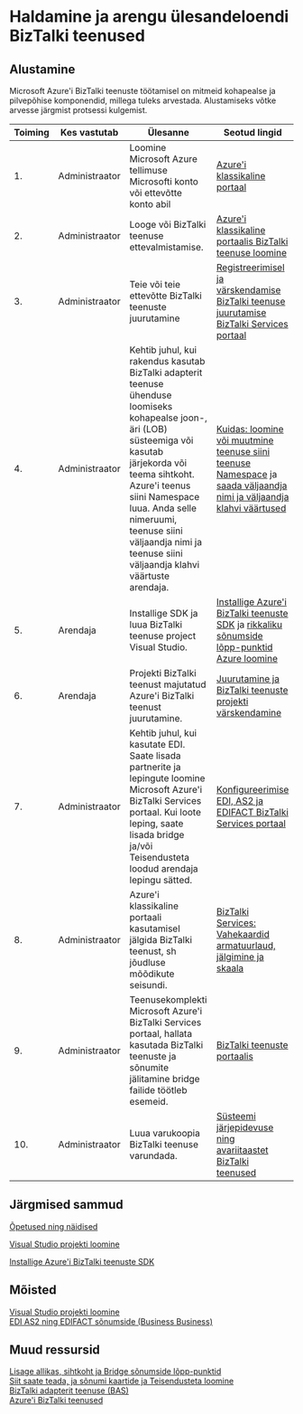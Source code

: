 <properties
    pageTitle="Haldus- ja tööülesannete loend BizTalk teenused | Microsoft Azure'i"
    description="Plaanimine ja töö abi Azure BizTalki teenuste juurutamine."
    services="biztalk-services"
    documentationCenter=""
    authors="msftman"
    manager="erikre"
    editor=""/>

<tags
    ms.service="biztalk-services"
    ms.workload="integration"
    ms.tgt_pltfrm="na"
    ms.devlang="na"
    ms.topic="article"
    ms.date="08/15/2016"
    ms.author="deonhe"/>

# <a name="administration-and-development-task-list-in-biztalk-services"></a>Haldamine ja arengu ülesandeloendi BizTalki teenused  

## <a name="getting-started"></a>Alustamine
Microsoft Azure'i BizTalki teenuste töötamisel on mitmeid kohapealse ja pilvepõhise komponendid, millega tuleks arvestada. Alustamiseks võtke arvesse järgmist protsessi kulgemist.  

|Toiming|Kes vastutab|Ülesanne|Seotud lingid|
|----|----|----|----|
|1.|Administraator|Loomine Microsoft Azure tellimuse Microsofti konto või ettevõtte konto abil|[Azure'i klassikaline portaal](http://go.microsoft.com/fwlink/p/?LinkID=213885)|
|2.|Administraator|Looge või BizTalki teenuse ettevalmistamise.|[Azure'i klassikaline portaalis BizTalki teenuse loomine](http://go.microsoft.com/fwlink/p/?LinkID=302280)|
|3.|Administraator|Teie või teie ettevõtte BizTalki teenuste juurutamine|[Registreerimisel ja värskendamise BizTalki teenuse juurutamise BizTalki Services portaal](https://msdn.microsoft.com/library/azure/hh689837.aspx)|
|4.|Administraator|Kehtib juhul, kui rakendus kasutab BizTalki adapterit teenuse ühenduse loomiseks kohapealse joon-, äri (LOB) süsteemiga või kasutab järjekorda või teema sihtkoht.  Azure'i teenus siini Namespace luua. Anda selle nimeruumi, teenuse siini väljaandja nimi ja teenuse siini väljaandja klahvi väärtuste arendaja.|[Kuidas: loomine või muutmine teenuse siini teenuse Namespace](../service-bus-messaging/service-bus-dotnet-get-started-with-queues.md) ja [saada väljaandja nimi ja väljaandja klahvi väärtused](biztalk-issuer-name-issuer-key.md)|
|5.|Arendaja|Installige SDK ja luua BizTalki teenuse project Visual Studio.|[Installige Azure'i BizTalki teenuste SDK](https://msdn.microsoft.com/library/azure/hh689760.aspx) ja [rikkaliku sõnumside lõpp-punktid Azure loomine](https://msdn.microsoft.com/library/azure/hh689766.aspx)|
|6.|Arendaja|Projekti BizTalki teenust majutatud Azure'i BizTalki teenust juurutamine.|[Juurutamine ja BizTalki teenuste projekti värskendamine](https://msdn.microsoft.com/library/azure/hh689881.aspx)|
|7.|Administraator|Kehtib juhul, kui kasutate EDI.  Saate lisada partnerite ja lepingute loomine Microsoft Azure'i BizTalki Services portaal. Kui loote leping, saate lisada bridge ja/või Teisendusteta loodud arendaja lepingu sätted.|[Konfigureerimise EDI, AS2 ja EDIFACT BizTalki Services portaal](https://msdn.microsoft.com/library/azure/hh689853.aspx)|
|8.|Administraator|Azure'i klassikaline portaali kasutamisel jälgida BizTalki teenust, sh jõudluse mõõdikute seisundi.|[BizTalki Services: Vahekaardid armatuurlaud, jälgimine ja skaala](http://go.microsoft.com/fwlink/p/?LinkID=302281)|
|9.|Administraator|Teenusekomplekti Microsoft Azure'i BizTalki Services portaal, hallata kasutada BizTalki teenuste ja sõnumite jälitamine bridge failide töötleb esemeid.|[BizTalki teenuste portaalis](https://msdn.microsoft.com/library/azure/dn874043.aspx)|
|10.|Administraator|Luua varukoopia BizTalki teenuse varundada.|[Süsteemi järjepidevuse ning avariitaastet BizTalki teenused](https://msdn.microsoft.com/library/azure/dn509557.aspx) |  
## <a name="next-steps"></a>Järgmised sammud
[Õpetused ning näidised](https://msdn.microsoft.com/library/azure/hh689895.aspx)

[Visual Studio projekti loomine](https://msdn.microsoft.com/library/azure/hh689811.aspx)

[Installige Azure'i BizTalki teenuste SDK](https://msdn.microsoft.com/library/azure/hh689760.aspx)

## <a name="concepts"></a>Mõisted
[Visual Studio projekti loomine](https://msdn.microsoft.com/library/azure/hh689811.aspx)  
[EDI AS2 ning EDIFACT sõnumside (Business Business)](https://msdn.microsoft.com/library/azure/hh689898.aspx)  
## <a name="other-resources"></a>Muud ressursid  
[Lisage allikas, sihtkoht ja Bridge sõnumside lõpp-punktid](https://msdn.microsoft.com/library/azure/hh689877.aspx)  
[Siit saate teada, ja sõnumi kaartide ja Teisendusteta loomine](https://msdn.microsoft.com/library/azure/hh689905.aspx)  
[BizTalki adapterit teenuse (BAS)](https://msdn.microsoft.com/library/azure/hh689889.aspx)  
[Azure'i BizTalki teenused](http://go.microsoft.com/fwlink/p/?LinkID=303664)
